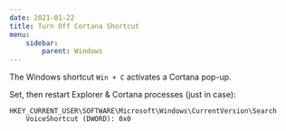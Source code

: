 ```yaml
---
date: 2021-01-22
title: Turn Off Cortana Shortcut
menu:
    sidebar:
        parent: Windows
---
```


The Windows shortcut `Win + C` activates a Cortana pop-up.

Set, then restart Explorer & Cortana processes (just in case):
```
HKEY_CURRENT_USER\SOFTWARE\Microsoft\Windows\CurrentVersion\Search
	VoiceShortcut (DWORD): 0x0
```